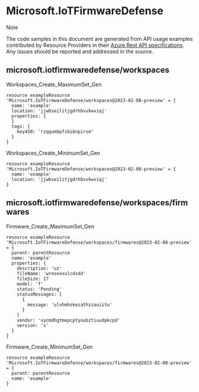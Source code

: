 # Microsoft.IoTFirmwareDefense
  
> [!NOTE]
> The code samples in this document are generated from API usage examples contributed by Resource Providers in their [Azure Rest API specifications](https://github.com/Azure/azure-rest-api-specs). Any issues should be reported and addressed in the source.


## microsoft.iotfirmwaredefense/workspaces

Workspaces_Create_MaximumSet_Gen
```bicep
resource exampleResource 'Microsoft.IoTFirmwareDefense/workspaces@2023-02-08-preview' = {
  name: 'example'
  location: 'jjwbseilitjgdrhbvvkwviqj'
  properties: {
  }
  tags: {
    key450: 'rzqqumbpfsbibnpirsm'
  }
}
```

Workspaces_Create_MinimumSet_Gen
```bicep
resource exampleResource 'Microsoft.IoTFirmwareDefense/workspaces@2023-02-08-preview' = {
  name: 'example'
  location: 'jjwbseilitjgdrhbvvkwviqj'
}
```

## microsoft.iotfirmwaredefense/workspaces/firmwares

Firmware_Create_MaximumSet_Gen
```bicep
resource exampleResource 'Microsoft.IoTFirmwareDefense/workspaces/firmwares@2023-02-08-preview' = {
  parent: parentResource 
  name: 'example'
  properties: {
    description: 'uz'
    fileName: 'wresexxulcdsdd'
    fileSize: 17
    model: 'f'
    status: 'Pending'
    statusMessages: [
      {
        message: 'ulvhmhokezathzzauiitu'
      }
    ]
    vendor: 'vycmdhgtmepcptyoubztiuudpkcpd'
    version: 's'
  }
}
```

Firmware_Create_MinimumSet_Gen
```bicep
resource exampleResource 'Microsoft.IoTFirmwareDefense/workspaces/firmwares@2023-02-08-preview' = {
  parent: parentResource 
  name: 'example'
}
```
